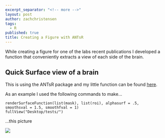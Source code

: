 ```yaml
---
excerpt_separator: "<!-- more -->"
layout: post
author: zachchristensen
tags: 
  - R
published: true
title: Creating a Figure with ANTsR
---
```

While creating a figure for one of the labs recent publications I developed a function that conveniently extracts a view of each side of the brain. 

<!-- more -->

## Quick Surface view of a brain
This is using the ANTsR package and my little function can be found [here](https://github.com/Tokazama/rft/blob/master/R/fullView.R).

As an example I used the following commands to make...

```
renderSurfaceFunction(list(mask), list(roi), alphasurf = .5, smoothsval = 1.5, smoothfval = 1)
fullView("Desktop/tests/")
```
...this picture

![]({{site.baseurl}}/media/FullView.png)
